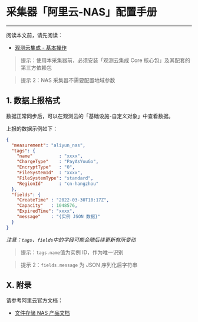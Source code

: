 # 采集器「阿里云-NAS」配置手册
---


阅读本文前，请先阅读：

- [观测云集成 - 基本操作](/dataflux-func/script-market-guance-integration)

> 提示：使用本采集器前，必须安装「观测云集成 Core 核心包」及其配套的第三方依赖包

> 提示 2：NAS 采集器不需要配置地域参数

## 1. 数据上报格式

数据正常同步后，可以在观测云的「基础设施-自定义对象」中查看数据。

上报的数据示例如下：

~~~json
{
  "measurement": "aliyun_nas",
  "tags": {
    "name"          : "xxxx",
    "ChargeType"    : "PayAsYouGo",
    "EncryptType"   : "0",
    "FileSystemId"  : "xxxx",
    "FileSystemType": "standard",
    "RegionId"      : "cn-hangzhou"
  },
  "fields": {
    "CreateTime" : "2022-03-30T10:17Z",
    "Capacity"   : 1048576,
    "ExpiredTime": "xxxx",
    "message"    : "{实例 JSON 数据}"
  }
}
~~~

*注意：`tags`、`fields`中的字段可能会随后续更新有所变动*

> 提示：`tags.name`值为实例 ID，作为唯一识别

> 提示 2：`fields.message` 为 JSON 序列化后字符串

## X. 附录

请参考阿里云官方文档：

- [文件存储 NAS 产品文档](https://help.aliyun.com/product/27516.html)
